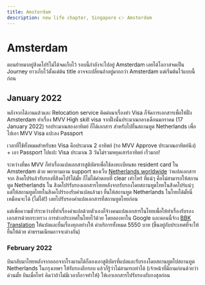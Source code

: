 ```yaml
---
title: Amsterdam
description: new life chapter, Singapore 👉 Amsterdam
---
```


# Amsterdam

ตอนย้ายมาอยู่สิงคโปร์ไม่ได้จดเก็บไว้ รอบนี้กำลังจะไปอยู่ Amsterdam เลยได้โอกาสจดเป็น Journey ยาวเก็บไว้ตั้งแต่ต้น
title อาจจะเปลี่ยนถ้าอยู่มากกว่า Amsterdam แต่เริ่มต้นไว้แบบนี้ก่อน

## January 2022

หลังจากได้งานแล้วและ Relocation service ติดต่อมาเรื่องทำ Visa ก็จัดการเอกสารเพื่อให้ฝั่ง Amsterdam ทำเรื่อง
MVV High skill visa จากฝั่งนั้นประมาณกลางเดือนมกราคม (17 January 2022) รอประมาณสองอาทิตย์ ก็ได้เอกสาร
สำหรับไปยื่นสถานทูต Netherlands เพื่อไปเอา MVV Visa แปะลง Passport

เวลาที่ใช้ทั้งหมดสำหรับขอ Visa คือประมาณ 2 อาทิตย์ (รอ MVV Approve ประมาณอาทิตย์นึง) + เอา Passport ไปแปะ
Visa ประมาณ 3 วันไม่รวมหยุดเสาร์อาทิตย์ เร็วมาก!

ระหว่างที่ขอ MVV ก็ทำเรื่องแปลเอกสารสูติบัตรเพื่อใช้ลงทะเบียนขอ resident card ใน Amsterdam ด้วย พยายามถาม
support ของเว็บ [Netherlands worldwide](https://www.netherlandsworldwide.nl) ว่าแปลเอกสารจาก
สิงคโปร์แล้วรับรองที่สิงคโปร์ได้มั้ย ก็ไม่ได้คำตอบที่ clear เท่าไหร่ ที่แน่ๆ คือไม่สามารถให้สถานทูต Netherlands ใน
สิงคโปร์รับรองเอกสารไทยหลังจากรับรองโดยสถานทูตไทยในสิงคโปร์แน่ๆ แต่ให้สถานทูตไทยในสิงคโปร์รองรับคำแปลแล้วมา
ยื่นให้สถานทูต Netherlands ในไทยได้มั้ยนี่เหมือนจะได้ (ไม่ได้!) เลยไปรับรองคำแปลเอกสารที่สถานทูตไทยก่อน

แต่เพื่อความชัวร์ระหว่างที่ทำเรื่องคำแปลด้วยตัวเองก็จ้างคนแปลเอกสารในไทยเพื่อให้ทำเรื่องรับรองเอกสารด้วยกระทรวง
การต่างประเทศในไทยไว้ด้วย โดยลองหาใน Google และตอนนี้จ้าง [BBK Translation](https://www.facebook.com/bbktranslation/)
ให้แปลและยื่นเรื่องทุกอย่างให้ ค่าบริการทั้งหมด 5550 บาท (ขึ้นอยู่กับประเทศที่จะให้ยื่นให้ด้วย ค่าธรรมเนียมอาจจะต่างกัน)

### February 2022

บินกลับมาไทยหลังจากออกจากโรงแรมได้ก็ลองเอาสูติบัตรที่แปลและรับรองโดยสถานทูตไปสถานทูต Netherlands ในกรุงเทพฯ
ให้รับรองอีกรอบ แล้วก็รู้ว่าไม่สามารถทำได้ (เจ้าหน้าที่มีถามก่อนด้วยว่าด่วนมั้ย บินเมื่อไหร่ คิดว่าถ้าไม่มีเวลาก็อาจทำให้)
ให้เอาเอกสารไปรับรองกับกงสุลก่อน
